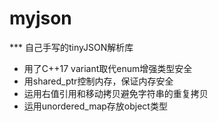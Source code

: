 # myjson
*** 自己手写的tinyJSON解析库
- 用了C++17 variant取代enum增强类型安全
- 用shared_ptr控制内存，保证内存安全
- 运用右值引用和移动拷贝避免字符串的重复拷贝
- 运用unordered_map存放object类型
